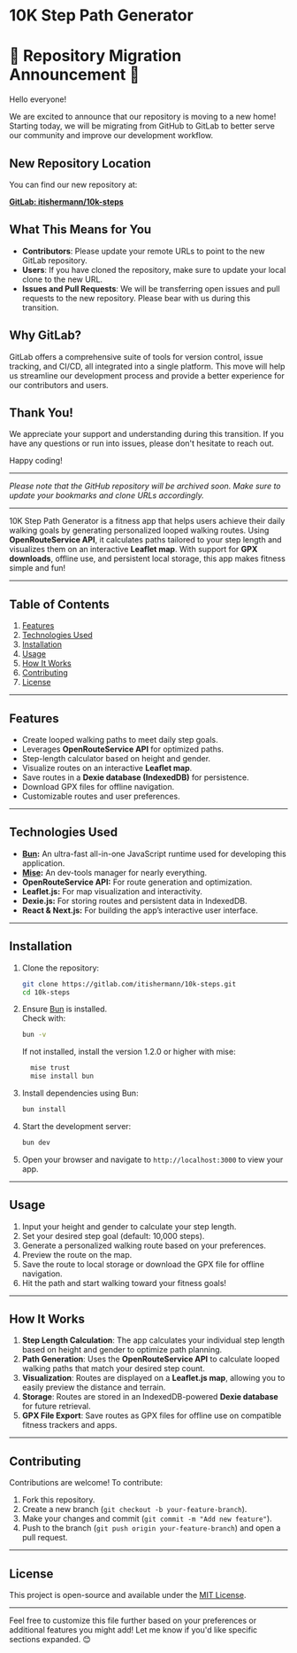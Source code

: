 # **10K Step Path Generator**
# 🚚 Repository Migration Announcement 🚚

Hello everyone!

We are excited to announce that our repository is moving to a new home! Starting today, we will be migrating from GitHub to GitLab to better serve our community and improve our development workflow.

## New Repository Location

You can find our new repository at:

[**GitLab: itishermann/10k-steps**](https://gitlab.com/itishermann/10k-steps.git)

## What This Means for You

- **Contributors**: Please update your remote URLs to point to the new GitLab repository.
- **Users**: If you have cloned the repository, make sure to update your local clone to the new URL.
- **Issues and Pull Requests**: We will be transferring open issues and pull requests to the new repository. Please bear with us during this transition.

## Why GitLab?

GitLab offers a comprehensive suite of tools for version control, issue tracking, and CI/CD, all integrated into a single platform. This move will help us streamline our development process and provide a better experience for our contributors and users.

## Thank You!

We appreciate your support and understanding during this transition. If you have any questions or run into issues, please don't hesitate to reach out.

Happy coding!

---

*Please note that the GitHub repository will be archived soon. Make sure to update your bookmarks and clone URLs accordingly.*

---

10K Step Path Generator is a fitness app that helps users achieve their daily walking goals by generating personalized looped walking routes. Using **OpenRouteService API**, it calculates paths tailored to your step length and visualizes them on an interactive **Leaflet map**. With support for **GPX downloads**, offline use, and persistent local storage, this app makes fitness simple and fun!

---


## **Table of Contents**
1. [Features](#features)
2. [Technologies Used](#technologies-used)
3. [Installation](#installation)
4. [Usage](#usage)
5. [How It Works](#how-it-works)
6. [Contributing](#contributing)
7. [License](#license)

---

## **Features**
- Create looped walking paths to meet daily step goals.
- Leverages **OpenRouteService API** for optimized paths.
- Step-length calculator based on height and gender.
- Visualize routes on an interactive **Leaflet map**.
- Save routes in a **Dexie database (IndexedDB)** for persistence.
- Download GPX files for offline navigation.
- Customizable routes and user preferences.

---

## **Technologies Used**
- **[Bun](https://bun.sh/):** An ultra-fast all-in-one JavaScript runtime used for developing this application.
- **[Mise](https://github.com/jdx/mise):** An dev-tools manager for nearly everything.
- **OpenRouteService API:** For route generation and optimization.
- **Leaflet.js:** For map visualization and interactivity.
- **Dexie.js:** For storing routes and persistent data in IndexedDB.
- **React & Next.js:** For building the app’s interactive user interface.

---

## **Installation**

1. Clone the repository:
    ```bash
    git clone https://gitlab.com/itishermann/10k-steps.git
    cd 10k-steps
    ```
2. Ensure [Bun](https://bun.sh/) is installed.  
   Check with:
    ```bash
    bun -v
    ```
   If not installed, install the version 1.2.0 or higher with mise:
    ```bash
      mise trust
      mise install bun
    ```

3. Install dependencies using Bun:
    ```bash
    bun install
    ```
4. Start the development server:
    ```bash
    bun dev
    ```
5. Open your browser and navigate to `http://localhost:3000` to view your app.

---

## **Usage**
1. Input your height and gender to calculate your step length.
2. Set your desired step goal (default: 10,000 steps).
3. Generate a personalized walking route based on your preferences.
4. Preview the route on the map.
5. Save the route to local storage or download the GPX file for offline navigation.
6. Hit the path and start walking toward your fitness goals!

---

## **How It Works**
1. **Step Length Calculation**: The app calculates your individual step length based on height and gender to optimize path planning.
2. **Path Generation**: Uses the **OpenRouteService API** to calculate looped walking paths that match your desired step count.
3. **Visualization**: Routes are displayed on a **Leaflet.js map**, allowing you to easily preview the distance and terrain.
4. **Storage**: Routes are stored in an IndexedDB-powered **Dexie database** for future retrieval.
5. **GPX File Export**: Save routes as GPX files for offline use on compatible fitness trackers and apps.

---

## **Contributing**
Contributions are welcome! To contribute:
1. Fork this repository.
2. Create a new branch (`git checkout -b your-feature-branch`).
3. Make your changes and commit (`git commit -m "Add new feature"`).
4. Push to the branch (`git push origin your-feature-branch`) and open a pull request.

---

## **License**
This project is open-source and available under the [MIT License](LICENSE).

---

Feel free to customize this file further based on your preferences or additional features you might add! Let me know if you'd like specific sections expanded. 😊
